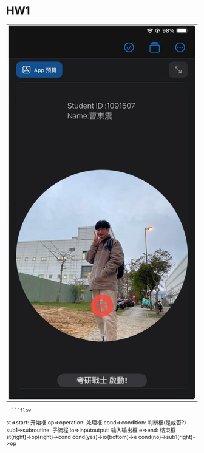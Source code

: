 <h1>HW1</h1>
<table>
  <tr>
      <td>
        <img src="hw1.jpg">
      </td>
  </tr>
  
</table>

      ```flow
st=>start: 开始框
op=>operation: 处理框
cond=>condition: 判断框(是或否?)
sub1=>subroutine: 子流程
io=>inputoutput: 输入输出框
e=>end: 结束框
st(right)->op(right)->cond
cond(yes)->io(bottom)->e
cond(no)->sub1(right)->op
```
